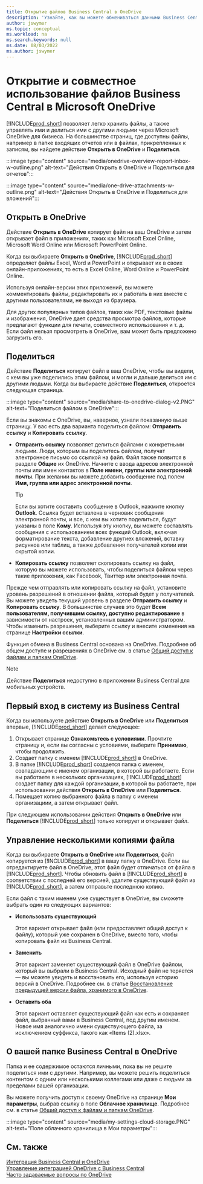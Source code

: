 ```yaml
---
title: Открытие файлов Business Central в OneDrive
description: 'Узнайте, как вы можете обмениваться данными Business Central через OneDrive для бизнеса.'
author: jswymer
ms.topic: conceptual
ms.workload: na
ms.search.keywords: null
ms.date: 08/03/2022
ms.author: jswymer
---
```

# Открытие и совместное использование файлов Business Central в Microsoft OneDrive

[!INCLUDE[prod_short](includes/prod_short.md)] позволяет легко хранить файлы, а также управлять ими и делиться ими с другими людьми через Microsoft OneDrive для бизнеса. На большинстве страниц, где доступны файлы, например в папке входящих отчетов или в файлах, прикрепленных к записям, вы найдете действие **Открыть в OneDrive** и **Поделиться**.


:::image type="content" source="media/onedrive-overview-report-inbox-w-outline.png" alt-text="Действия Открыть в OneDrive и Поделиться для отчетов":::


:::image type="content" source="media/one-drive-attachments-w-outline.png" alt-text="Действия Открыть в OneDrive и Поделиться для вложений":::


## Открыть в OneDrive

Действие **Открыть в OneDrive** копирует файл на ваш OneDrive и затем открывает файл в приложениях, таких как Microsoft Excel Online, Microsoft Word Online или Microsoft PowerPoint Online. 

<!--## Working with different types of files-->

Когда вы выбираете **Открыть в OneDrive**, [!INCLUDE[prod_short](includes/prod_short.md)] определяет файлы Excel, Word и PowerPoint и открывает их в своих онлайн-приложениях, то есть в Excel Online, Word Online и PowerPoint Online. 

Используя онлайн-версии этих приложений, вы можете комментировать файлы, редактировать их и работать в них вместе с другими пользователями, не выходя из браузера.

Для других популярных типов файлов, таких как PDF, текстовые файлы и изображения, OneDrive дает средства просмотра файлов, которые предлагают функции для печати, совместного использования и т. д. Если файл нельзя просмотреть в OneDrive, вам может быть предложено загрузить его.

## Поделиться

Действие **Поделиться** копирует файл в ваш OneDrive, чтобы вы видели, с кем вы уже поделились этим файлом, и могли и дальше делиться им с другими людьми. Когда вы выбираете действие **Поделиться**, откроется следующая страница.

:::image type="content" source="media/share-to-onedrive-dialog-v2.PNG" alt-text="Поделиться файлом в OneDrive":::

Если вы знакомы с OneDrive, вы, наверное, узнали показанную выше страницу. У вас есть два варианта поделиться файлом: **Отправить ссылку** и **Копировать ссылку**.

- **Отправить ссылку** позволяет делиться файлами с конкретными людьми. Люди, которым вы поделитесь файлом, получат электронное письмо со ссылкой на файл. Файл также появится в разделе **Общие** их OneDrive. Начните с ввода адресов электронной почты или имен контактов в **Поле имени, группы или электронной почты**. При желании вы можете добавить сообщение под полем **Имя, группа или адрес электронной почты**.

  > [!TIP]
  > Если вы хотите составить сообщение в Outlook, нажмите кнопку **Outlook**. Ссылка будет вставлена в черновик сообщения электронной почты, и все, с кем вы хотите поделиться, будут указаны в поле **Кому**. Используя эту кнопку, вы можете составлять сообщения с использованием всех функций Outlook, включая форматирование текста, добавление другиех вложений, вставку рисунков или таблиц, а также добавления получателей копии или скрытой копии.

- **Копировать ссылку** позволяет скопировать ссылку на файл, которую вы можете использовать, чтобы поделиться файлом через такие приложения, как Facebook, Твиттер или электронная почта. 

Прежде чем отправлять или копировать ссылку на файл, установите уровень разрешений в отношении файла, который будет у получателей. Вы можете увидеть текущий уровень в разделе **Отправить ссылку** и **Копировать ссылку**. В большинстве случаев это будет **Всем пользователям, получившим ссылку, доступно редактирование** в зависимости от настроек, установленных вашим администратором. Чтобы изменить разрешения, выберите ссылку и внесите изменения на странице **Настройки ссылки**.

Функция обмена в Business Central основана на OneDrive. Подробнее об общем доступе и разрешениях в OneDrive см. в статье [Общий доступ к файлам и папкам OneDrive](https://support.microsoft.com/en-us/office/share-onedrive-files-and-folders-9fcc2f7d-de0c-4cec-93b0-a82024800c07).

> [!NOTE]
> Действие **Поделиться** недоступно в приложении Business Central для мобильных устройств.

## Первый вход в систему из Business Central

Когда вы используете действие **Открыть в OneDrive** или **Поделиться** впервые, [!INCLUDE[prod_short](includes/prod_short.md)] делает следующее:

1. Открывает странице **Ознакомьтесь с условиями**. Прочтите страницу и, если вы согласны с условиями, выберите **Принимаю**, чтобы продолжить.
2. Создает папку с именем [!INCLUDE[prod_short](includes/prod_short.md)] в OneDrive. 
3. В папке [!INCLUDE[prod_short](includes/prod_short.md)] создается папка с именем, совпадающим с именем организации, в которой вы работаете. Если вы работаете в нескольких организациях, [!INCLUDE[prod_short](includes/prod_short.md)] создает папку для каждой организации, в которой вы работаете, при использовании действия **Открыть в OneDrive** или **Поделиться**. 
4. Помещает копию выбранного файла в папку с именем организациии, а затем открывает файл. 

При следующем использовании действия **Открыть в OneDrive** или **Поделиться** [!INCLUDE[prod_short](includes/prod_short.md)] только копирует и открывает файл. 

## Управление несколькими копиями файла

Когда вы выбираете **Открыть в OneDrive** или **Поделиться**, файл копируется из [!INCLUDE[prod_short](includes/prod_short.md)] в вашу папку в OneDrive. Если вы отредактируете файл в OneDrive, этот файл будет отличаться от файла в [!INCLUDE[prod_short](includes/prod_short.md)]. Чтобы обновить файл в [!INCLUDE[prod_short](includes/prod_short.md)] в соответствии с последней его версией, удалите существующий файл из [!INCLUDE[prod_short](includes/prod_short.md)], а затем отправьте последнюю копию.

Если файл с таким именем уже существует в OneDrive, вы сможете выбрать один из следующих вариантов:

- **Использовать существующий**

  Этот вариант открывает файл (или предоставляет общий доступ к файлу), который уже сохранен в OneDrive, вместо того, чтобы копировать файл из Business Central.
  
- **Заменить**
  
  Этот вариант заменяет существующий файл в OneDrive файлом, который вы выбрали в Business Central. Исходный файл не теряется &mdash; вы можете увидеть и восстановить его, используя историю версий в OneDrive. Подробнее см. в статье [Восстановление предыдущей версии файла, хранимого в OneDrive](https://support.microsoft.com/office/restore-a-previous-version-of-a-file-stored-in-onedrive-159cad6d-d76e-4981-88ef-de6e96c93893).

- **Оставить оба**

  Этот вариант оставляет существующий файл как есть и сохраняет файл, выбранный вами в Business Central, под другим именем. Новое имя аналогично имени существующего файла, за исключением суффикса, такого как «Items (2).xlsx».

## О вашей папке Business Central в OneDrive

Папка и ее содержимое остаются личными, пока вы не решите поделиться ими с другими. Например, вы можете решить поделиться контентом с одним или несколькими коллегами или даже с людьми за пределами вашей организации. 

Вы можете получить доступ к своему OneDrive на странице **Мои параметры**, выбрав ссылку в поле **Облачное хранилище**. Подробнее см. в статье [Общий доступ к файлам и папкам OneDrive](https://support.microsoft.com/en-us/office/share-onedrive-files-and-folders-9fcc2f7d-de0c-4cec-93b0-a82024800c07).

:::image type="content" source="media/my-settings-cloud-storage.PNG" alt-text="Поле облачного хранилища в Мои параметры":::

<!--## Extending the Connection to OneDrive
You can create an extension and connect it to... For more information, see...-->

## См. также

[Интеграция Business Central и OneDrive](across-onedrive-overview.md)  
[Управление интеграцией OneDrive с Business Central](admin-onedrive-integration.md)  
[Часто задаваемые вопросы по OneDrive](admin-onedrive-faq.md)
